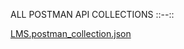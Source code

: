 ALL POSTMAN API COLLECTIONS ::--::


[LMS.postman_collection.json](https://github.com/Satyajit-Sahoo45/LMS/files/13766876/LMS.postman_collection.json)
